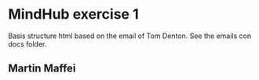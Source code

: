 # MindHub exercise 1

Basis structure html based on the email of Tom Denton.
See the emails con docs folder.

## Martin Maffei
